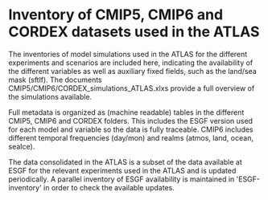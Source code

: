 # Inventory of CMIP5, CMIP6 and CORDEX datasets used in the ATLAS

The inventories of model simulations used in the ATLAS for the different experiments and scenarios are included here, indicating the availability of the different variables as well as auxiliary fixed fields, such as the land/sea mask (sftlf). The documents CMIP5/CMIP6/CORDEX_simulations_ATLAS.xlxs provide a full overview of the simulations available. 

Full metadata is organized as (machine readable) tables in the different CMIP5, CMIP6 and CORDEX folders. This includes the ESGF version used for each model and variable so the data is fully traceable. CMIP6 includes different temporal frequencies (day/mon) and realms (atmos, land, ocean, seaIce).

The data consolidated in the ATLAS is a subset of the data available at ESGF for the relevant experiments used in the ATLAS and is updated periodically. A parallel inventory of ESGF availability is maintained in 'ESGF-inventory' in order to check the available updates. 
